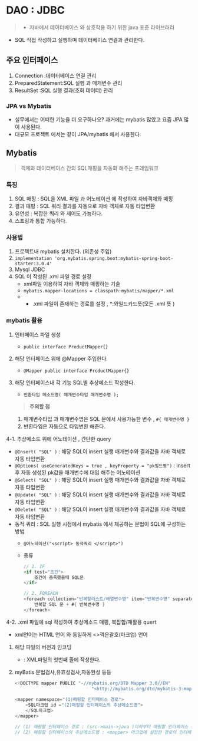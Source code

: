 # DAO : JDBC

> - 자바에서  데이터베이스 와 상호작용 하기 위한 java 표준 라이브러리
- SQL 직접 작성하고 실행하며 데이터베이스 연결과 관리한다.
> 

## 주요 인터페이스

1. Connection       :데이터베이스 연결 관리
2. PreparedStatement:SQL 실행 과 매개변수 관리
3. ResultSet        :SQL 실행 결과(조회 데이터) 관리

### JPA vs Mybatis

- 실무에서는 어떠한 기능을 더 요구하나요? 과거에는 mybatis 많았고 요즘 JPA 많이 사용된다.
- 대규모 프로젝트 에서는 같이 JPA/mybatis 해서 사용한다.

## Mybatis

> 객체와 데이터베이스 간의 SQL매핑을 자동화 해주는 프레임워크
> 

### 특징

1. SQL 매핑 : SQL을 XML 파일 과 어노테이션 에 작성하여 자바객체와 매핑
2. 결과 매핑 : SQL 쿼리 결과를 자동으로 자바 객체로 자동 타입변환
3. 유연성 : 복잡한 쿼리 와 제어도 가능하다.
4. 스프링과 통합 가능하다.

### 사용법

1. 프로젝트내 mybatis 설치한다. (의존성 주입)
2. `implementation 'org.mybatis.spring.boot:mybatis-spring-boot-starter:3.0.4'`
3. Mysql JDBC
4. SQL 이 작성된 .xml 파일 경로 설정
    - xml파일 이용하여 자바 객체와 매핑하는 기술
    - `mybatis.mapper-locations = classpath:mybatis/mapper/*.xml`
    - * .xml 파일이 존재하는 경로를 설정 , *:와일드카드뜻(모든 .xml 뜻 )

### mybatis 활용

1. 인터페이스 파일 생성
    - `public interface ProductMapper{}`
2. 해당 인터페이스 위에 @Mapper 주입한다.
    - `@Mapper
     public interface ProductMapper{}`
3. 해당 인터페이스내 각 기능 SQL별 추상메소드 작성한다.
    - `반환타입 메소드명( 매개변수타입 매개변수명 );`
    
    > **주의할 점**
    1. 매개변수타입 과 매개변수명은 SQL 문에서 사용가능한 변수 , `#{ 매개변수명 }`
    2. 반환타입은 자동으로 타입변환 해준다.
    > 

4-1. 추상메소드 위에 어노테이션 , 간단한 query

- `@Insert( "SQL" )` : 해당 SQL이 insert 실행 매개변수와 결과값을 자바 객체로 자동 타입변환
- `@Options( useGeneratedKeys = true , keyProperty = "pk필드명")` : insert 후 자동 생성된 pk값을 매개변수에 대입 해주는 어노테이션
- `@Select( "SQL" )` : 해당 SQL이 insert 실행 매개변수와 결과값을 자바 객체로 자동 타입변환
- `@Update( "SQL" )` : 해당 SQL이 insert 실행 매개변수와 결과값을 자바 객체로 자동 타입변환
- `@Delete( "SQL" )` : 해당 SQL이 insert 실행 매개변수와 결과값을 자바 객체로 자동 타입변환
- 동적 쿼리 : SQL 실행 시점에서 mybatis 에서 제공하는 문법이 SQL에 구성하는 방법
    - `@어노테이션("<script> 동적쿼리 </script>")`
    - 종류
        
        ```java
        // 1. IF
        <if test="조건">
            조건이 충족했을때 SQL문
        </if>
        
        // 2. FOREACH
        <foreach collection="반복할리스트/배열변수명" item="반복변수명" separator="반복사이문자">
            반복할 SQL 문 + #{ 반복변수명 }
        </foreach>
        ```
        
    

4-2. .xml 파일에 sql 작성하여 추상메소드 매핑, 복잡합/재활용 quert

- xml언어는 HTML 언어 와 동일하게 <>꺽은괄호(마크업) 언어
1. 해당 파일의 버전과 인코딩 
    - <?xml version="1.0" encoding="utf-8" ?> : XML파일의 첫번째 줄에 작성한다.
2. myBatis 문법검사,유효성검사,자동완성 등등
    
    ```java
    <!DOCTYPE mapper PUBLIC "-//mybatis.org/DTD Mapper 3.0//EN"
                                 "<http://mybatis.org/dtd/mybatis-3-mapper.dtd>">
     
    <mapper namespace="(1)매핑할 인터페이스 경로">
        <SQL마크업 id ="(2)매핑할 인터페이스의 추상메소드명">
        </SQL마크업>
    </mapper> 
    
    // (1) 매핑할 인터페이스 경로 : (src->main->java )이하부터 매핑할 인터페이스 경로
    // (2) 매핑할 인터페이스의 추상메소드명 : <mapper> 마크업에 설정한 경로의 인터페이스내 매핑할 추상메소드명                        
    ```